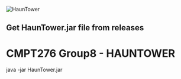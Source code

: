 
![HaunTower](https://github.com/user-attachments/assets/4fca0684-dee8-4db2-82e7-7a2640b4c703)


## Get HaunTower.jar file from releases

# CMPT276 Group8 - HAUNTOWER
java -jar HaunTower.jar 
